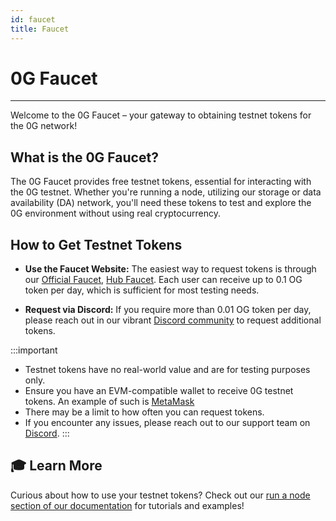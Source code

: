 ```yaml
---
id: faucet
title: Faucet
---
```


# 0G Faucet
---

Welcome to the 0G Faucet – your gateway to obtaining testnet tokens for the 0G network!

## What is the 0G Faucet?

The 0G Faucet provides free testnet tokens, essential for interacting with the 0G testnet. Whether you're running a node, utilizing our storage or data availability (DA) network, you'll need these tokens to test and explore the 0G environment without using real cryptocurrency.

## How to Get Testnet Tokens
- **Use the Faucet Website:** The easiest way to request tokens is through our [Official Faucet](https://faucet.0g.ai), [Hub Faucet](https://hub.0g.ai/faucet). Each user can receive up to 0.1 OG token per day, which is sufficient for most testing needs.


- **Request via Discord:** If you require more than 0.01 OG token per day, please reach out in our vibrant [Discord community](https://discord.com/invite/0glabs) to request additional tokens.

:::important 
- Testnet tokens have no real-world value and are for testing purposes only.
- Ensure you have an EVM-compatible wallet to receive 0G testnet tokens. An example of such is [MetaMask](https://metamask.io/download/)
- There may be a limit to how often you can request tokens.
- If you encounter any issues, please reach out to our support team on [Discord](https://discord.com/invite/0glabs).
:::

## 🎓 Learn More

Curious about how to use your testnet tokens? Check out our [run a node section of our documentation](../run-a-node/overview.md) for tutorials and examples!
